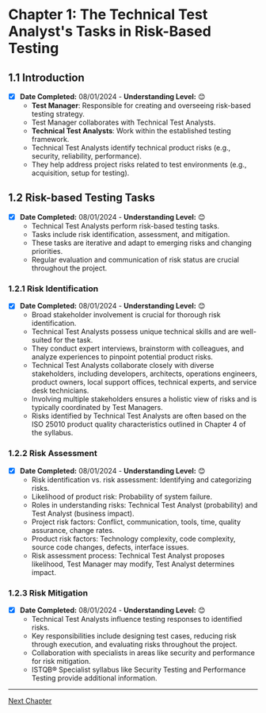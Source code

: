 # Chapter 1: The Technical Test Analyst's Tasks in Risk-Based Testing

## 1.1 Introduction

- [x] **Date Completed:** 08/01/2024 - **Understanding Level:** 😊
  - **Test Manager**: Responsible for creating and overseeing risk-based testing strategy.
  - Test Manager collaborates with Technical Test Analysts.
  - **Technical Test Analysts**: Work within the established testing framework.
  - Technical Test Analysts identify technical product risks (e.g., security, reliability, performance).
  - They help address project risks related to test environments (e.g., acquisition, setup for testing).

## 1.2 Risk-based Testing Tasks

- [x] **Date Completed:** 08/01/2024 - **Understanding Level:** 😊
  - Technical Test Analysts perform risk-based testing tasks.
  - Tasks include risk identification, assessment, and mitigation.
  - These tasks are iterative and adapt to emerging risks and changing priorities.
  - Regular evaluation and communication of risk status are crucial throughout the project.

### 1.2.1 Risk Identification

- [x] **Date Completed:** 08/01/2024 - **Understanding Level:** 😊
  - Broad stakeholder involvement is crucial for thorough risk identification.
  - Technical Test Analysts possess unique technical skills and are well-suited for the task.
  - They conduct expert interviews, brainstorm with colleagues, and analyze experiences to pinpoint potential product risks.
  - Technical Test Analysts collaborate closely with diverse stakeholders, including developers, architects, operations engineers, product owners, local support offices, technical experts, and service desk technicians.
  - Involving multiple stakeholders ensures a holistic view of risks and is typically coordinated by Test Managers.
  - Risks identified by Technical Test Analysts are often based on the ISO 25010 product quality characteristics outlined in Chapter 4 of the syllabus.

### 1.2.2 Risk Assessment

- [x] **Date Completed:** 08/01/2024 - **Understanding Level:** 😊
  - Risk identification vs. risk assessment: Identifying and categorizing risks.
  - Likelihood of product risk: Probability of system failure.
  - Roles in understanding risks: Technical Test Analyst (probability) and Test Analyst (business impact).
  - Project risk factors: Conflict, communication, tools, time, quality assurance, change rates.
  - Product risk factors: Technology complexity, code complexity, source code changes, defects, interface issues.
  - Risk assessment process: Technical Test Analyst proposes likelihood, Test Manager may modify, Test Analyst determines impact.

### 1.2.3 Risk Mitigation

- [x] **Date Completed:** 08/01/2024 - **Understanding Level:** 😊
  - Technical Test Analysts influence testing responses to identified risks.
  - Key responsibilities include designing test cases, reducing risk through execution, and evaluating risks throughout the project.
  - Collaboration with specialists in areas like security and performance for risk mitigation.
  - ISTQB® Specialist syllabus like Security Testing and Performance Testing provide additional information.

---

[Next Chapter](2-white-box-test-techniques.md)
